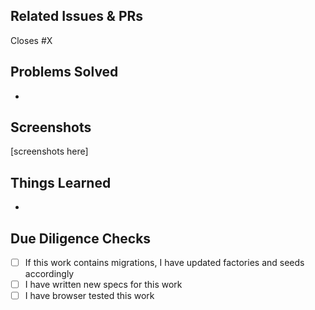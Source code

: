 ## Related Issues & PRs
Closes #X

## Problems Solved
*

## Screenshots
[screenshots here]

## Things Learned
*

## Due Diligence Checks
- [ ] If this work contains migrations, I have updated factories and seeds accordingly
- [ ] I have written new specs for this work
- [ ] I have browser tested this work
